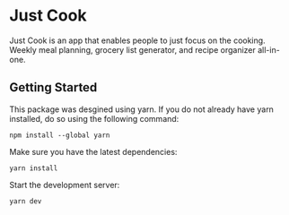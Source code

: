 # Just Cook

Just Cook is an app that enables people to just focus on the cooking. Weekly meal planning, grocery list generator, and recipe organizer all-in-one.

## Getting Started

This package was desgined using yarn. If you do not already have yarn installed, do so using the following command:

```
npm install --global yarn
```

Make sure you have the latest dependencies:

```
yarn install
```

Start the development server:

```
yarn dev
```
